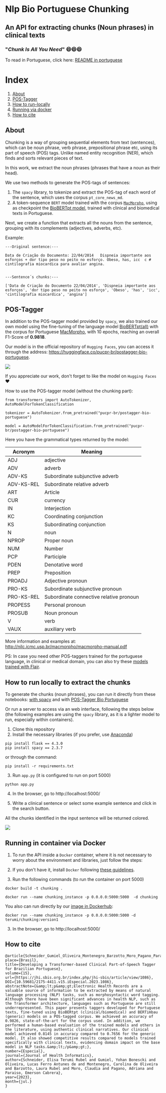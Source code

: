 # Nlp Bio Portuguese Chunking
## An API for extracting chunks (Noun phrases) in clinical texts
### "*Chunk Is All You Need*" 😄😄😄

To read in Portuguese, click here:  [README in portuguese](https://github.com/lisaterumi/nlp-portuguese-chunking/blob/main/READMEpt.md)

# Index
1. [About](#about)
2. [POS-Tagger](#pos-tagger)
3. [How to run-locally](#how-to-run-locally-to-extract-the-chunks)
4. [Running via docker](#running-in-container-via-docker)
5. [How to cite](#how-to-cite)

## About

Chunking is a way of grouping sequential elements from text (sentences), which can be noun phrase, verb phrase, prepositional phrase etc, using its part of speech (POS) tags. Unlike named entity recognition (NER), which finds and sorts relevant pieces of text.

In this work, we extract the noun phrases (phrases that have a noun as their head).

We use two methods to generate the POS-tags of sentences:

1. The `spacy` library, to tokenize and extract the POS-tag of each word of the sentence, which uses the corpus `pt_core_news_md`.
2. A token-sequence `BERT` model trained with the corpus [`MacMorpho`](http://nilc.icmc.usp.br/macmorpho/), using as checkpoint the [BioBERTpt model]( https://huggingface.co/pucpr/biobertpt-all), trained with clinical and biomedical texts in Portuguese.

Next, we create a function that extracts all the nouns from the sentence, grouping with its complements (adjectives, adverbs, etc).

Example:


```
---Original sentence:---

Data de Criação do Documento: 22/04/2014   Dispneia importante aos esforços + dor tipo peso no peito no esforço. Obeso, has, icc  c # cintilografia miocardica para avaliar angina.


---Sentence´s chunks:---

['Data de Criação do Documento 22/04/2014', 'Dispneia importante aos esforços', 'dor tipo peso no peito no esforço', 'Obeso', 'has', 'icc', 'cintilografia miocardica', 'angina']
```

## POS-Tagger

In addition to the POS-tagger model provided by `spacy`, we also trained our own model using the fine-tuning of the language model [BioBERTpt(all)](https://huggingface.co/pucpr/biobertpt-all) with the corpus for Portuguese [MacMorpho](http://nilc.icmc.usp.br/macmorpho/), with 10 epochs, reaching an overall F1-Score of **0.9818**.

Our model is in the official repository of `Hugging Faces`, you can access it through the address: https://huggingface.co/pucpr-br/postagger-bio-portuguese.

<img src="img/postagger-huggingfaces.png">

If you appreciate our work, don't forget to like the model on `Hugging Faces` ❤️

How to use the POS-tagger model (without the chunking part):

```
from transformers import AutoTokenizer, AutoModelForTokenClassification

tokenizer = AutoTokenizer.from_pretrained("pucpr-br/postagger-bio-portuguese")

model = AutoModelForTokenClassification.from_pretrained("pucpr-br/postagger-bio-portuguese")
```

Here you have the grammatical types returned by the model:

| Acronym | Meaning |
| -------------------- | -------------------- |
| ADJ | adjective |
| ADV | adverb |
| ADV-KS | Subordinate subjunctive adverb |
| ADV-KS-REL | Subordinate relative adverb |
| ART | Article |
| CUR | currency |
| IN | Interjection |
| KC | Coordinating conjunction |
| KS | Subordinating conjunction |
| N | noun |
| NPROP | Proper noun |
| NUM | Number |
| PCP | Participle |
| PDEN | Denotative word |
| PREP | Preposition |
| PROADJ | Adjective pronoun |
| PRO-KS | Subordinate subjunctive pronoun |
| PRO-KS-REL | Subordinate connective relative pronoun |
| PROPESS | Personal pronoun |
| PROSUB | Noun pronoun |
| V | verb |
| VAUX | auxiliary verb |

More information and examples at: http://nilc.icmc.usp.br/macmorpho/macmorpho-manual.pdf

PS: In case you need other POS-taggers trained for the portuguese language, in clinical or medical domain, you can also try these [models trained with Flair](https://github.com/HAILab-PUCPR/portuguese-clinical-pos-tagger).

## How to run locally to extract the chunks

To generate the chunks (noun phrases), you can run it directly from these notebooks: [with spacy](https://github.com/lisaterumi/nlp-portuguese-chunking/blob/main/notebook/chunking-portuguese_spacy.ipynb) and with [POS-Tagger Bio Portuguese](https://github.com/lisaterumi/nlp-portuguese-chunking/blob/main/notebook/chunking-portuguese_postagger_biopt.ipynb)

Or run a server to access via an web interface, following the steps below (the following examples are using the `spacy` library, as it is a lighter model to run, especially within containers).

1. Clone this repository
2. Install the necessary libraries (if you prefer, use [Anaconda](http://www.anaconda.com))

```
pip install flask == 4.3.0
pip install spacy == 2.3.7
```
or through the command:

```
pip install -r requirements.txt
```
3. Run `app.py` (it is configured to run on port 5000)

```
python app.py
```
4. In the browser, go to http://localhost:5000/

5. Write a clinical sentence or select some example sentence and click in the search button.
 
All the chunks identified in the input sentence will be returned colored.
 
<img src="img/chunk.png">

## Running in container via Docker

1. To run the API inside a `Docker` container, where it is not necessary to worry about the environment and libraries, just follow the steps:

1. If you don't have it, install `Docker` following [these guidelines](https://docs.docker.com/get-started/).

2. Run the following commands (to run the container on port 5000)
```
docker build -t chunking .

docker run --name chunking_instance -p 0.0.0.0:5000:5000  -d chunking

```
You also can run directly by our [image in Dockerhub](https://hub.docker.com/r/terumi/chunking/tags):

```
docker run --name chunking_instance -p 0.0.0.0:5000:5000 -d terumi/chunking:version1
```

3. In the browser, go to http://localhost:5000/


## How to cite

```
@article{Schneider_Gumiel_Oliveira_Montenegro_Barzotto_Moro_Pagano_Paraiso_2023,
place={Brasil},
title={Developing a Transformer-based Clinical Part-of-Speech Tagger for Brazilian Portuguese},
volume={15},
url={https://jhi.sbis.org.br/index.php/jhi-sbis/article/view/1086},
DOI={10.59681/2175-4411.v15.iEspecial.2023.1086},
abstractNote={&amp;lt;p&amp;gt;Electronic Health Records are a valuable source of information to be extracted by means of natural language processing (NLP) tasks, such as morphosyntactic word tagging. Although there have been significant advances in health NLP, such as the Transformer architecture, languages such as Portuguese are still underrepresented. This paper presents taggers developed for Portuguese texts, fine-tuned using BioBERtpt (clinical/biomedical) and BERTimbau (generic) models on a POS-tagged corpus. We achieved an accuracy of 0.9826, state-of-the-art for the corpus used. In addition, we performed a human-based evaluation of the trained models and others in the literature, using authentic clinical narratives. Our clinical model achieved 0.8145 in accuracy compared to 0.7656 for the generic model. It also showed competitive results compared to models trained specifically with clinical texts, evidencing domain impact on the base model in NLP tasks.&amp;lt;/p&amp;gt;},
number={Especial},
journal={Journal of Health Informatics},
author={Schneider, Elisa Terumi Rubel and Gumiel, Yohan Bonescki and Oliveira, Lucas Ferro Antunes de and Montenegro, Carolina de Oliveira and Barzotto, Laura Rubel and Moro, Claudia and Pagano, Adriana and Paraiso, Emerson Cabrera},
year={2023},
month={jul.}
}
```
